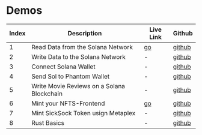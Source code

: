# Demos


| Index | Description | Live Link | Github
| --- | --- | --- | --- |
| 1 | Read Data from the Solana Network | [go](https://solana-balance-git-main-methlox.vercel.app/) | [github](https://github.com/methlox/solana-balance)
| 2 | Write Data to the Solana Network | - | [github](https://github.com/methlox/solana-write)
| 3 | Connect Solana Wallet | - | [github](https://github.com/methlox/solana-wallet)
| 4 | Send Sol to Phantom Wallet | - | [github](https://github.com/methlox/solana-wallet-send-sol)
| 5 | Write Movie Reviews on a Solana Blockchain | - | [github](https://github.com/methlox/solana-movie)
| 6 | Mint your NFTS-Frontend | [go](https://nft-mint-hazel.vercel.app/) | [github](https://github.com/methlox/NFT-Mint)
| 7 | Mint SickSock Token usign Metaplex | - | [github](https://github.com/methlox/TokenMint)
| 8 | Rust Basics | - | [github](https://github.com/methlox/The-Crab-Lang)
